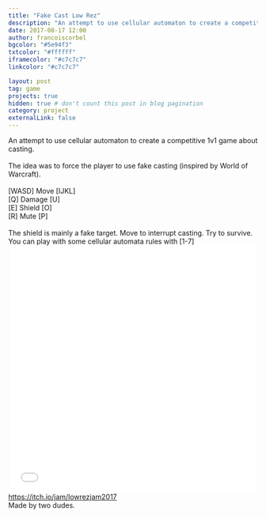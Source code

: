 ```yaml
---
title: "Fake Cast Low Rez"
description: "An attempt to use cellular automaton to create a competitive 1v1 game about casting."
date: 2017-08-17 12:00
author: francoiscorbel
bgcolor: "#5e94f3"
txtcolor: "#ffffff"
iframecolor: "#c7c7c7"
linkcolor: "#c7c7c7"

layout: post
tag: game
projects: true
hidden: true # don't count this post in blog pagination
category: project
externalLink: false
---
```

<div class="text general-margin">
An attempt to use cellular automaton to create a competitive 1v1 game about casting.<br><br>
The idea was to force the player to use fake casting (inspired by World of Warcraft).<br>
<br>
[WASD] Move [IJKL]<br>
[Q] Damage [U]<br>
[E] Shield [O]<br>
[R] Mute [P]<br>
<br>
The shield is mainly a fake target. Move to interrupt casting. Try to survive.<br>
You can play with some cellular automata rules with [1-7]
</div>

<div class="general-margin">
    <div style="text-align:center;width:100%;">
        <iframe style="width:500px;" src="//v6p9d9t4.ssl.hwcdn.net/html/568550/FakeCastLowResWebGL/index.html" width="500" height="500" scrolling="no" frameborder="0"></iframe>
    </div>
</div>

<div class="general-margin">
    <a href="https://itch.io/jam/lowrezjam2017">https://itch.io/jam/lowrezjam2017</a>
</div>

<div class="text general-margin">Made by two dudes.</div>
